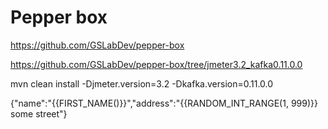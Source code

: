 # Pepper box
https://github.com/GSLabDev/pepper-box

https://github.com/GSLabDev/pepper-box/tree/jmeter3.2_kafka0.11.0.0


mvn clean install -Djmeter.version=3.2 -Dkafka.version=0.11.0.0

{"name":"{{FIRST_NAME()}}","address":"{{RANDOM_INT_RANGE(1, 999)}} some street"}
